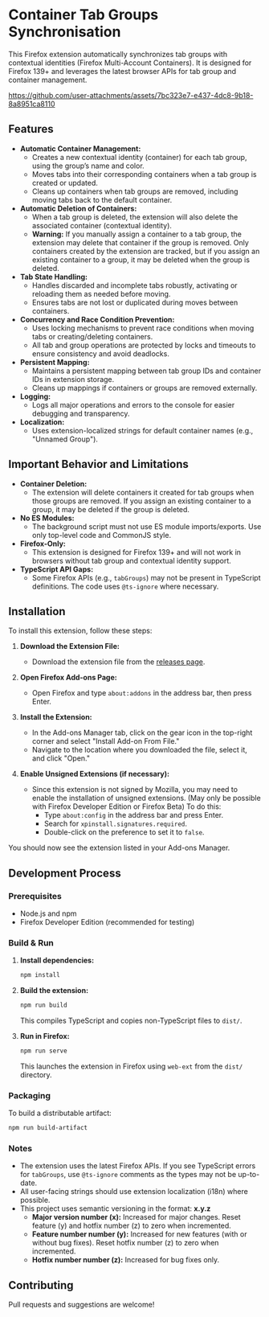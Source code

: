 # Container Tab Groups Synchronisation

This Firefox extension automatically synchronizes tab groups with contextual identities (Firefox Multi-Account Containers). It is designed for Firefox 139+ and leverages the latest browser APIs for tab group and container management.

https://github.com/user-attachments/assets/7bc323e7-e437-4dc8-9b18-8a8951ca8110

## Features

- **Automatic Container Management:**
  - Creates a new contextual identity (container) for each tab group, using the group’s name and color.
  - Moves tabs into their corresponding containers when a tab group is created or updated.
  - Cleans up containers when tab groups are removed, including moving tabs back to the default container.
- **Automatic Deletion of Containers:**
  - When a tab group is deleted, the extension will also delete the associated container (contextual identity).
  - **Warning:** If you manually assign a container to a tab group, the extension may delete that container if the group is removed. Only containers created by the extension are tracked, but if you assign an existing container to a group, it may be deleted when the group is deleted.
- **Tab State Handling:**
  - Handles discarded and incomplete tabs robustly, activating or reloading them as needed before moving.
  - Ensures tabs are not lost or duplicated during moves between containers.
- **Concurrency and Race Condition Prevention:**
  - Uses locking mechanisms to prevent race conditions when moving tabs or creating/deleting containers.
  - All tab and group operations are protected by locks and timeouts to ensure consistency and avoid deadlocks.
- **Persistent Mapping:**
  - Maintains a persistent mapping between tab group IDs and container IDs in extension storage.
  - Cleans up mappings if containers or groups are removed externally.
- **Logging:**
  - Logs all major operations and errors to the console for easier debugging and transparency.
- **Localization:**
  - Uses extension-localized strings for default container names (e.g., "Unnamed Group").

## Important Behavior and Limitations

- **Container Deletion:**
  - The extension will delete containers it created for tab groups when those groups are removed. If you assign an existing container to a group, it may be deleted if the group is deleted.
- **No ES Modules:**
  - The background script must not use ES module imports/exports. Use only top-level code and CommonJS style.
- **Firefox-Only:**
  - This extension is designed for Firefox 139+ and will not work in browsers without tab group and contextual identity support.
- **TypeScript API Gaps:**
  - Some Firefox APIs (e.g., `tabGroups`) may not be present in TypeScript definitions. The code uses `@ts-ignore` where necessary.

## Installation

To install this extension, follow these steps:

1. **Download the Extension File:**

   - Download the extension file from the [releases page](https://github.com/SerafimDietrich/container-tab-groups-sync/releases).

2. **Open Firefox Add-ons Page:**

   - Open Firefox and type `about:addons` in the address bar, then press Enter.

3. **Install the Extension:**

   - In the Add-ons Manager tab, click on the gear icon in the top-right corner and select "Install Add-on From File."
   - Navigate to the location where you downloaded the file, select it, and click "Open."

4. **Enable Unsigned Extensions (if necessary):**

   - Since this extension is not signed by Mozilla, you may need to enable the installation of unsigned extensions. (May only be possible with Firefox Developer Edition or Firefox Beta) To do this:
     - Type `about:config` in the address bar and press Enter.
     - Search for `xpinstall.signatures.required`.
     - Double-click on the preference to set it to `false`.

You should now see the extension listed in your Add-ons Manager.

## Development Process

### Prerequisites

- Node.js and npm
- Firefox Developer Edition (recommended for testing)

### Build & Run

1. **Install dependencies:**

   ```bash
   npm install
   ```

2. **Build the extension:**

   ```bash
   npm run build
   ```

   This compiles TypeScript and copies non-TypeScript files to `dist/`.

3. **Run in Firefox:**

   ```bash
   npm run serve
   ```

   This launches the extension in Firefox using `web-ext` from the `dist/` directory.

### Packaging

To build a distributable artifact:

```bash
npm run build-artifact
```

### Notes

- The extension uses the latest Firefox APIs. If you see TypeScript errors for `tabGroups`, use `@ts-ignore` comments as the types may not be up-to-date.
- All user-facing strings should use extension localization (i18n) where possible.
- This project uses semantic versioning in the format: **x.y.z**
  - **Major version number (x):**
    Increased for major changes.
    Reset feature (y) and hotfix number (z) to zero when incremented.
  - **Feature number number (y):**
    Increased for new features (with or without bug fixes).
    Reset hotfix number (z) to zero when incremented.
  - **Hotfix number number (z):**
    Increased for bug fixes only.

## Contributing

Pull requests and suggestions are welcome!
